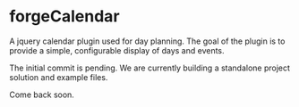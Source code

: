 forgeCalendar
=============

A jquery calendar plugin used for day planning. The goal of the plugin is to provide a simple, configurable display of days and events.

The initial commit is pending. We are currently building a standalone project solution and example files.

Come back soon. 
